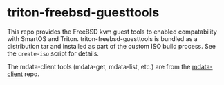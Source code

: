 # triton-freebsd-guesttools

This repo provides the FreeBSD kvm guest tools to enabled compatability with SmartOS and Triton. triton-freebsd-guesttools is bundled as a distribution tar and installed as part of the custom ISO build process. See the `create-iso` script for details.

The mdata-client tools (mdata-get, mdata-list, etc.) are from the [mdata-client](https://github.com/joyent/mdata-client) repo.
